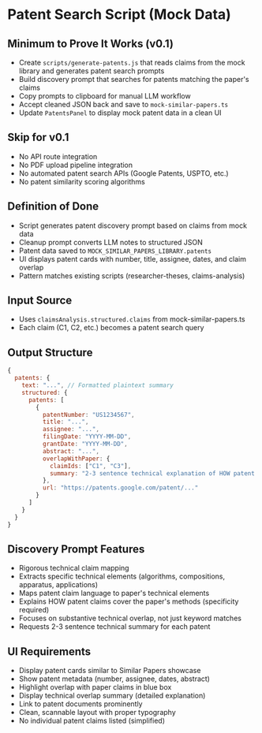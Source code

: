 # Patent Search Script (Mock Data)

## Minimum to Prove It Works (v0.1)
- Create `scripts/generate-patents.js` that reads claims from the mock library and generates patent search prompts
- Build discovery prompt that searches for patents matching the paper's claims
- Copy prompts to clipboard for manual LLM workflow
- Accept cleaned JSON back and save to `mock-similar-papers.ts`
- Update `PatentsPanel` to display mock patent data in a clean UI

## Skip for v0.1
- No API route integration
- No PDF upload pipeline integration
- No automated patent search APIs (Google Patents, USPTO, etc.)
- No patent similarity scoring algorithms

## Definition of Done
- Script generates patent discovery prompt based on claims from mock data
- Cleanup prompt converts LLM notes to structured JSON
- Patent data saved to `MOCK_SIMILAR_PAPERS_LIBRARY.patents`
- UI displays patent cards with number, title, assignee, dates, and claim overlap
- Pattern matches existing scripts (researcher-theses, claims-analysis)

## Input Source
- Uses `claimsAnalysis.structured.claims` from mock-similar-papers.ts
- Each claim (C1, C2, etc.) becomes a patent search query

## Output Structure
```javascript
{
  patents: {
    text: "...", // Formatted plaintext summary
    structured: {
      patents: [
        {
          patentNumber: "US1234567",
          title: "...",
          assignee: "...",
          filingDate: "YYYY-MM-DD",
          grantDate: "YYYY-MM-DD",
          abstract: "...",
          overlapWithPaper: {
            claimIds: ["C1", "C3"],
            summary: "2-3 sentence technical explanation of HOW patent claims map to specific paper methods/techniques"
          },
          url: "https://patents.google.com/patent/..."
        }
      ]
    }
  }
}
```

## Discovery Prompt Features
- Rigorous technical claim mapping
- Extracts specific technical elements (algorithms, compositions, apparatus, applications)
- Maps patent claim language to paper's technical elements
- Explains HOW patent claims cover the paper's methods (specificity required)
- Focuses on substantive technical overlap, not just keyword matches
- Requests 2-3 sentence technical summary for each patent

## UI Requirements
- Display patent cards similar to Similar Papers showcase
- Show patent metadata (number, assignee, dates, abstract)
- Highlight overlap with paper claims in blue box
- Display technical overlap summary (detailed explanation)
- Link to patent documents prominently
- Clean, scannable layout with proper typography
- No individual patent claims listed (simplified)
